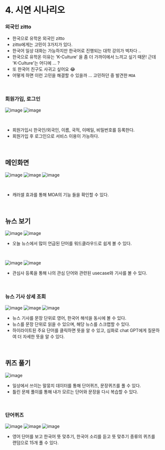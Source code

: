 # 4. 시연 시나리오

### 외국인 zitto

- 한국으로 유학온 외국인 zitto
- zitto에게는 고민이 3가지가 있다. 
- 한국어 일상 대화는 가능하지만 한국어로 진행되는 대학 강의가 벅차다 .. 
- 한국으로 유학온 이유는 'K-Culture' 을 좀 더 가까이에서 느끼고 싶기 때문! 근데 'K-Culture'는 어디에 ... ? 
- 또 한국어 친구도 사귀고 싶어요 😂 
- 어떻게 하면 이런 고민을 해결할 수 있을까 ... 고민하던 중 발견한 `MOA`

<br/>

### 회원가입, 로그인

![image](https://github.com/harinplz/algorithm_study/assets/62701446/97d70029-6b0a-4b36-b7db-b77092072854)
![image](https://github.com/harinplz/algorithm_study/assets/62701446/0b76433e-a924-4069-98eb-cdf693509430)

<br/>

- 회원가입시 한국인/외국인, 이름, 국적, 이메일, 비밀번호를 등록한다.
- 회원가입 후 로그인으로 서비스 이용이 가능하다.

<br/>

## 메인화면

![image](https://github.com/harinplz/algorithm_study/assets/62701446/abc255f3-64f1-4349-bba0-af8fc0a4bc13)
![image](https://github.com/harinplz/algorithm_study/assets/62701446/42cefccd-b27f-46ec-aad2-9f929e5843ce)
![image](https://github.com/harinplz/algorithm_study/assets/62701446/80125e75-06ff-4563-885b-6b585648cd1b)

<br/>

- 캐러셀 효과를 통해 MOA의 기능 들을 확인할 수 있다.

<br/>

## 뉴스 보기

![image](https://github.com/harinplz/algorithm_study/assets/62701446/2fb7e25a-5070-42c1-b415-b05f584ec159)
![image](https://github.com/harinplz/algorithm_study/assets/62701446/513f595a-1081-4520-8a4c-7c9ffdecf2ad)


- 오늘 뉴스에서 많이 언급된 단어를 워드클라우드로 쉽게 볼 수 있다.

<br/>

![image](https://github.com/harinplz/algorithm_study/assets/62701446/3a87abcd-2f84-4f4e-a6a2-38fef0c8bed9)
![image](https://github.com/harinplz/algorithm_study/assets/62701446/18c9a8a1-02c1-4618-88d0-fa70d6d76fd6)

- 관심사 등록을 통해 나의 관심 단어와 관련된 usecase와 기사를 볼 수 있다.

<br/>

### 뉴스 기사 상세 조회

![image](https://github.com/harinplz/algorithm_study/assets/62701446/4813d0ca-82b5-4bb4-bebf-12d00db5f67a)
![image](https://github.com/harinplz/algorithm_study/assets/62701446/e388f191-9a2e-48b4-aaa9-01695c858efd)
![image](https://github.com/harinplz/algorithm_study/assets/62701446/61301e52-dee6-4034-8fc7-f995b4ed603c)

- 뉴스 기사를 문장 단위로 영어, 한국어 해석을 동시에 볼 수 있다.
- 뉴스를 문장 단위로 읽을 수 있으며, 해당 뉴스를 스크랩할 수 있다.
- 하이라이트된 주요 단어를 클릭하면 뜻을 알 수 있고, 심화로 chat GPT에게 질문하여 더 자세한 뜻을 알 수 있다.

<br/>

## 퀴즈 풀기

![image](https://github.com/harinplz/algorithm_study/assets/62701446/e38f7036-54e1-48d1-8b8e-eacd6456693a)

- 일상에서 쓰이는 말뭉치 데이터를 통해 단어퀴즈, 문장퀴즈를 풀 수 있다.
- 틀린 문제 풀이를 통해 내가 모르는 단어와 문장을 다시 복습할 수 있다.

<br/>

### 단어퀴즈

![image](https://github.com/harinplz/algorithm_study/assets/62701446/2456e149-cda2-47c4-9acd-085a61a61a10)
![image](https://github.com/harinplz/algorithm_study/assets/62701446/e36d265c-ed94-4617-b512-fff74f31dc25)
![image](https://github.com/harinplz/algorithm_study/assets/62701446/6189496b-e9e1-4073-a035-e2a830a0a5b1)

- 영어 단어를 보고 한국어 뜻 맞추기, 한국어 소리를 듣고 뜻 맞추기 종류의 퀴즈를 랜덤으로 15개 풀 수 있다.




